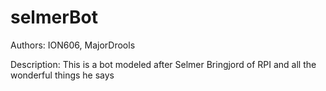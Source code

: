 # selmerBot

Authors: ION606, MajorDrools

Description:
This is a bot modeled after Selmer Bringjord of RPI and all the wonderful things he says
